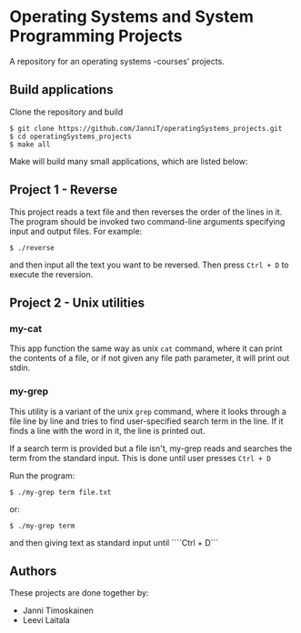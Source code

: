 # Operating Systems and System Programming Projects
A repository for an operating systems -courses' projects. 

## Build applications

Clone the repository and build

```
$ git clone https://github.com/JanniT/operatingSystems_projects.git
$ cd operatingSystems_projects
$ make all
```

Make will build many small applications, which are listed below:


## Project 1 - Reverse

This project reads a text file and then reverses the order of the lines in it. 
The program should be invoked two command-line arguments specifying input and 
output files. For example: 

```
$ ./reverse
```
and then input all the text you want to be reversed. Then press ```Ctrl + D``` to execute the reversion.

## Project 2 - Unix utilities

### my-cat

This app function the same way as unix `cat` command, where it can print the 
contents of a file, or if not given any file path parameter, it will print out 
stdin.

### my-grep

This utility is a variant of the unix `grep` command, where it looks through a file line by line and tries to find user-specified search term in the line. If it finds a line with the word in it, the line is printed out. 

If a search term is provided but a file isn't, my-grep reads and searches the term from the standard input. This is done until user presses ```Ctrl + D```

Run the program:  

```
$ ./my-grep term file.txt
```

or:

```
$ ./my-grep term
```
and then giving text as standard input until ````Ctrl + D```

## Authors

These projects are done together by:
- Janni Timoskainen
- Leevi Laitala
